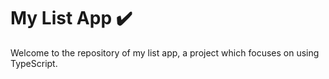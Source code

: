 # My List App ✔️

Welcome to the repository of my list app, a project which focuses on using TypeScript. 

